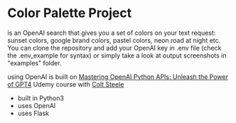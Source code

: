 # Color Palette Project

is an OpenAI search that gives you a set of colors on your text request: sunset colors, google brand colors, pastel colors, neon road at night etc. You can clone the repository and add your OpenAI key in .env file (check the .env_example for syntax) or simply take a look at output screenshots in "examples" folder.

using OpenAI is built on [Mastering OpenAI Python APIs: Unleash the Power of GPT4](https://www.udemy.com/course/mastering-openai) Udemy course with [Colt Steele](https://www.udemy.com/course/mastering-openai/#instructor-1)

- built in Python3
- uses OpenAI
- uses Flask
